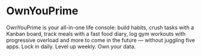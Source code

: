 # OwnYouPrime
OwnYouPrime is your all-in-one life console: build habits, crush tasks with a Kanban board, track meals with a fast food diary, log gym workouts with progressive overload and more to come in the future  — without juggling five apps. Lock in daily. Level up weekly. Own your data.
